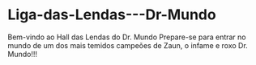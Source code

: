 # Liga-das-Lendas---Dr-Mundo

Bem-vindo ao Hall das Lendas do Dr. Mundo
Prepare-se para entrar no mundo de um dos mais temidos campeões de Zaun, o infame e roxo Dr. Mundo!!!
